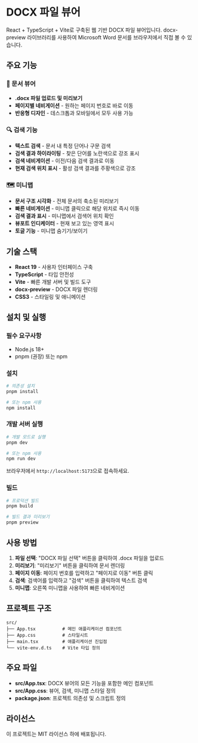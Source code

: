 # DOCX 파일 뷰어

React + TypeScript + Vite로 구축된 웹 기반 DOCX 파일 뷰어입니다. docx-preview 라이브러리를 사용하여 Microsoft Word 문서를 브라우저에서 직접 볼 수 있습니다.

## 주요 기능

### 📄 문서 뷰어
- **.docx 파일 업로드 및 미리보기**
- **페이지별 네비게이션** - 원하는 페이지 번호로 바로 이동
- **반응형 디자인** - 데스크톱과 모바일에서 모두 사용 가능

### 🔍 검색 기능
- **텍스트 검색** - 문서 내 특정 단어나 구문 검색
- **검색 결과 하이라이팅** - 찾은 단어를 노란색으로 강조 표시
- **검색 네비게이션** - 이전/다음 검색 결과로 이동
- **현재 검색 위치 표시** - 활성 검색 결과를 주황색으로 강조

### 🗺️ 미니맵
- **문서 구조 시각화** - 전체 문서의 축소된 미리보기
- **빠른 네비게이션** - 미니맵 클릭으로 해당 위치로 즉시 이동
- **검색 결과 표시** - 미니맵에서 검색어 위치 확인
- **뷰포트 인디케이터** - 현재 보고 있는 영역 표시
- **토글 기능** - 미니맵 숨기기/보이기

## 기술 스택

- **React 19** - 사용자 인터페이스 구축
- **TypeScript** - 타입 안전성
- **Vite** - 빠른 개발 서버 및 빌드 도구
- **docx-preview** - DOCX 파일 렌더링
- **CSS3** - 스타일링 및 애니메이션

## 설치 및 실행

### 필수 요구사항
- Node.js 18+ 
- pnpm (권장) 또는 npm

### 설치
```bash
# 의존성 설치
pnpm install

# 또는 npm 사용
npm install
```

### 개발 서버 실행
```bash
# 개발 모드로 실행
pnpm dev

# 또는 npm 사용
npm run dev
```

브라우저에서 `http://localhost:5173`으로 접속하세요.

### 빌드
```bash
# 프로덕션 빌드
pnpm build

# 빌드 결과 미리보기
pnpm preview
```

## 사용 방법

1. **파일 선택**: "DOCX 파일 선택" 버튼을 클릭하여 .docx 파일을 업로드
2. **미리보기**: "미리보기" 버튼을 클릭하여 문서 렌더링
3. **페이지 이동**: 페이지 번호를 입력하고 "페이지로 이동" 버튼 클릭
4. **검색**: 검색어를 입력하고 "검색" 버튼을 클릭하여 텍스트 검색
5. **미니맵**: 오른쪽 미니맵을 사용하여 빠른 네비게이션

## 프로젝트 구조

```
src/
├── App.tsx          # 메인 애플리케이션 컴포넌트
├── App.css          # 스타일시트
├── main.tsx         # 애플리케이션 진입점
└── vite-env.d.ts    # Vite 타입 정의
```

## 주요 파일

- **src/App.tsx**: DOCX 뷰어의 모든 기능을 포함한 메인 컴포넌트
- **src/App.css**: 뷰어, 검색, 미니맵 스타일 정의
- **package.json**: 프로젝트 의존성 및 스크립트 정의

## 라이선스

이 프로젝트는 MIT 라이선스 하에 배포됩니다.

